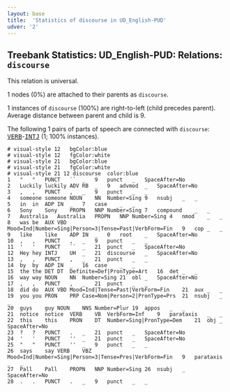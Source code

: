 ```yaml
---
layout: base
title:  'Statistics of discourse in UD_English-PUD'
udver: '2'
---
```


## Treebank Statistics: UD_English-PUD: Relations: `discourse`

This relation is universal.

1 nodes (0%) are attached to their parents as `discourse`.

1 instances of `discourse` (100%) are right-to-left (child precedes parent).
Average distance between parent and child is 9.

The following 1 pairs of parts of speech are connected with `discourse`: <tt><a href="en_pud-pos-VERB.html">VERB</a></tt>-<tt><a href="en_pud-pos-INTJ.html">INTJ</a></tt> (1; 100% instances).


~~~ conllu
# visual-style 12	bgColor:blue
# visual-style 12	fgColor:white
# visual-style 21	bgColor:blue
# visual-style 21	fgColor:white
# visual-style 21 12 discourse	color:blue
1	"	"	PUNCT	``	_	9	punct	_	SpaceAfter=No
2	Luckily	luckily	ADV	RB	_	9	advmod	_	SpaceAfter=No
3	,	,	PUNCT	,	_	9	punct	_	_
4	someone	someone	NOUN	NN	Number=Sing	9	nsubj	_	_
5	in	in	ADP	IN	_	7	case	_	_
6	Sony	Sony	PROPN	NNP	Number=Sing	7	compound	_	_
7	Australia	Australia	PROPN	NNP	Number=Sing	4	nmod	_	_
8	was	be	AUX	VBD	Mood=Ind|Number=Sing|Person=3|Tense=Past|VerbForm=Fin	9	cop	_	_
9	like	like	ADP	IN	_	0	root	_	SpaceAfter=No
10	,	,	PUNCT	,	_	9	punct	_	_
11	'	'	PUNCT	``	_	21	punct	_	SpaceAfter=No
12	Hey	hey	INTJ	UH	_	21	discourse	_	SpaceAfter=No
13	,	,	PUNCT	,	_	21	punct	_	_
14	by	by	ADP	IN	_	16	case	_	_
15	the	the	DET	DT	Definite=Def|PronType=Art	16	det	_	_
16	way	way	NOUN	NN	Number=Sing	21	obl	_	SpaceAfter=No
17	,	,	PUNCT	,	_	21	punct	_	_
18	did	do	AUX	VBD	Mood=Ind|Tense=Past|VerbForm=Fin	21	aux	_	_
19	you	you	PRON	PRP	Case=Nom|Person=2|PronType=Prs	21	nsubj	_	_
20	guys	guy	NOUN	NNS	Number=Plur	19	appos	_	_
21	notice	notice	VERB	VB	VerbForm=Inf	9	parataxis	_	_
22	this	this	PRON	DT	Number=Sing|PronType=Dem	21	obj	_	SpaceAfter=No
23	?	?	PUNCT	.	_	21	punct	_	SpaceAfter=No
24	'	'	PUNCT	''	_	21	punct	_	SpaceAfter=No
25	"	"	PUNCT	''	_	9	punct	_	_
26	says	say	VERB	VBZ	Mood=Ind|Number=Sing|Person=3|Tense=Pres|VerbForm=Fin	9	parataxis	_	_
27	Pall	Pall	PROPN	NNP	Number=Sing	26	nsubj	_	SpaceAfter=No
28	.	.	PUNCT	.	_	9	punct	_	_

~~~



